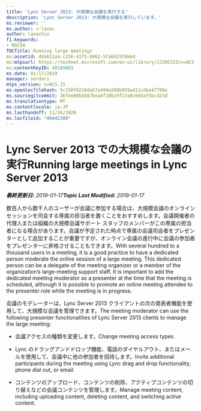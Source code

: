 ```yaml
---
title: 'Lync Server 2013: 大規模な会議を実行する'
description: 'Lync Server 2013: 大規模な会議を実行しています。'
ms.reviewer: ''
ms.author: v-lanac
author: lanachin
f1.keywords:
- NOCSH
TOCTitle: Running large meetings
ms:assetid: dda611aa-c256-4175-b062-5fa64297de64
ms:mtpsurl: https://technet.microsoft.com/en-us/library/JJ205323(v=OCS.15)
ms:contentKeyID: 48185603
ms.date: 01/17/2019
manager: serdars
mtps_version: v=OCS.15
ms.openlocfilehash: 5c150f0210da57a494a288b859ad11cdbe47798e
ms.sourcegitcommit: 36fee89bb887bea4f18b19f17a8c69daf5bc423d
ms.translationtype: MT
ms.contentlocale: ja-JP
ms.lasthandoff: 11/26/2020
ms.locfileid: "49442209"
---
```

# <a name="running-large-meetings-in-lync-server-2013"></a><span data-ttu-id="dc1ca-103">Lync Server 2013 での大規模な会議の実行</span><span class="sxs-lookup"><span data-stu-id="dc1ca-103">Running large meetings in Lync Server 2013</span></span>

<div data-xmlns="http://www.w3.org/1999/xhtml">

<div class="topic" data-xmlns="http://www.w3.org/1999/xhtml" data-msxsl="urn:schemas-microsoft-com:xslt" data-cs="https://msdn.microsoft.com/">

<div data-asp="https://msdn2.microsoft.com/asp">



</div>

<div id="mainSection">

<div id="mainBody"><span data-ttu-id="dc1ca-104">

<span> </span></span><span class="sxs-lookup"><span data-stu-id="dc1ca-104">

<span> </span></span></span>

<span data-ttu-id="dc1ca-105">_**最終更新日:** 2019-01-17_</span><span class="sxs-lookup"><span data-stu-id="dc1ca-105">_**Topic Last Modified:** 2019-01-17_</span></span>

<span data-ttu-id="dc1ca-p101">数百人から数千人のユーザーが会議に参加する場合は、大規模会議のオンライン セッションを司会する専属の担当者を置くことをおすすめします。会議開催者の代理人または組織の大規模会議サポート スタッフのメンバーがこの専属の担当者になる場合があります。会議が予定された時点で専属の会議司会者をプレゼンターとして追加することが重要ですが、オンライン会議の進行中に会議の参加者をプレゼンターに昇格させることもできます。</span><span class="sxs-lookup"><span data-stu-id="dc1ca-p101">With several hundred to a thousand users in a meeting, it is a good practice to have a dedicated person moderate the online session of a large meeting. This dedicated person can be a delegate of the meeting organizer or a member of the organization’s large-meeting support staff. It is important to add the dedicated meeting moderator as a presenter at the time that the meeting is scheduled, although it is possible to promote an online meeting attendee to the presenter role while the meeting is in progress.</span></span>

<span data-ttu-id="dc1ca-109">会議のモデレーターは、Lync Server 2013 クライアントの次の発表者機能を使用して、大規模な会議を管理できます。</span><span class="sxs-lookup"><span data-stu-id="dc1ca-109">The meeting moderator can use the following presenter functionalities of Lync Server 2013 clients to manage the large meeting:</span></span>

- <span data-ttu-id="dc1ca-110">会議アクセスの種類を変更します。</span><span class="sxs-lookup"><span data-stu-id="dc1ca-110">Change meeting access types.</span></span>

- <span data-ttu-id="dc1ca-111">Lync のドラッグアンドドロップ機能、電話のダイヤルアウト、またはメールを使用して、会議中に他の参加者を招待します。</span><span class="sxs-lookup"><span data-stu-id="dc1ca-111">Invite additional participants during the meeting using Lync drag and drop functionality, phone dial out, or email.</span></span>

- <span data-ttu-id="dc1ca-112">コンテンツのアップロード、コンテンツの削除、アクティブコンテンツの切り替えなどの会議コンテンツを管理します。</span><span class="sxs-lookup"><span data-stu-id="dc1ca-112">Manage meeting content, including uploading content, deleting content, and switching active content.</span></span>

<span data-ttu-id="dc1ca-113"></div>

<span> </span>

</div>

</div>

</span><span class="sxs-lookup"><span data-stu-id="dc1ca-113"></div>

<span> </span>

</div>

</div>

</span></span></div>

